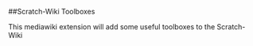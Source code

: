 ##Scratch-Wiki Toolboxes

This mediawiki extension will add some useful toolboxes to the Scratch-Wiki